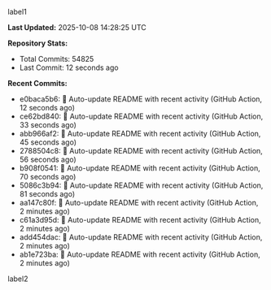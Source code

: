 
label1 
<!-- ACTIVITY_START -->
**Last Updated:** 2025-10-08 14:28:25 UTC

**Repository Stats:**
- Total Commits: 54825
- Last Commit: 12 seconds ago

**Recent Commits:**
- e0baca5b6: 🤖 Auto-update README with recent activity (GitHub Action, 12 seconds ago)
- ce62bd840: 🤖 Auto-update README with recent activity (GitHub Action, 33 seconds ago)
- abb966af2: 🤖 Auto-update README with recent activity (GitHub Action, 45 seconds ago)
- 2788504c8: 🤖 Auto-update README with recent activity (GitHub Action, 56 seconds ago)
- b908f0541: 🤖 Auto-update README with recent activity (GitHub Action, 70 seconds ago)
- 5086c3b94: 🤖 Auto-update README with recent activity (GitHub Action, 81 seconds ago)
- aa147c80f: 🤖 Auto-update README with recent activity (GitHub Action, 2 minutes ago)
- c61a3d95d: 🤖 Auto-update README with recent activity (GitHub Action, 2 minutes ago)
- add454dac: 🤖 Auto-update README with recent activity (GitHub Action, 2 minutes ago)
- ab1e723ba: 🤖 Auto-update README with recent activity (GitHub Action, 2 minutes ago)
<!-- ACTIVITY_END -->

label2
